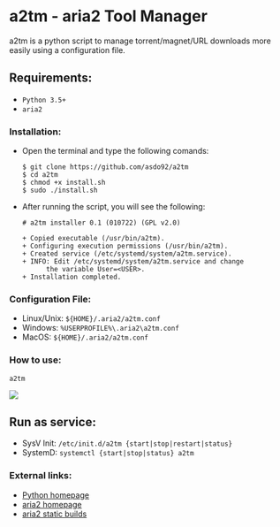 a2tm - aria2 Tool Manager
=========================

a2tm is a python script to manage torrent/magnet/URL downloads more easily using a configuration file.

## Requirements:

- `Python 3.5+`
- `aria2`

### Installation:

  * Open the terminal and type the following comands:
    
    ```shell
    $ git clone https://github.com/asdo92/a2tm
    $ cd a2tm
    $ chmod +x install.sh
    $ sudo ./install.sh
      ````
      
* After running the script, you will see the following:

  ```shell
  # a2tm installer 0.1 (010722) (GPL v2.0)

  + Copied executable (/usr/bin/a2tm).
  + Configuring execution permissions (/usr/bin/a2tm).
  + Created service (/etc/systemd/system/a2tm.service).
  + INFO: Edit /etc/systemd/system/a2tm.service and change
        the variable User=<USER>.
  + Installation completed.
  ````
      
### Configuration File:

  * Linux/Unix: `${HOME}/.aria2/a2tm.conf`
  * Windows: `%USERPROFILE%\.aria2\a2tm.conf`
  * MacOS: `${HOME}/.aria2/a2tm.conf`
      
### How to use:

  ```shell
  a2tm
  ````

<img src="img/a2tm.png" />

## Run as service:

  * SysV Init: `/etc/init.d/a2tm {start|stop|restart|status}`
  * SystemD: `systemctl {start|stop|status} a2tm`

### External links:

  * [Python homepage](https://www.python.org/)
  * [aria2 homepage](https://aria2.github.io/)
  * [aria2 static builds](https://github.com/asdo92/aria2-static-builds)
